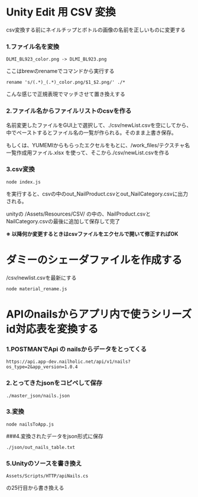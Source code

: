 # Unity Edit 用 CSV 変換

csv変換する前にネイルチップとボトルの画像の名前を正しいものに変更する

### 1.ファイル名を変換

```
DLMI_BL923_color.png -> DLMI_BL923.png
```

ここはbrewのrenameでコマンドから実行する

```
rename 's/(.*)_(.*)_color.png/$1_$2.png/' ./*
```

こんな感じで正規表現でマッチさせて置き換えする



### 2.ファイル名からファイルリストのcsvを作る

名前変更したファイルをGUI上で選択して、./csv/newList.csvを空にしてから、中でペーストするとファイル名の一覧が作られる。そのまま上書き保存。

もしくは、YUMEMIからもらったエクセルをもとに、/work_files/テクスチャ名一覧作成用ファイル.xlsx を使って、そこから./csv/newList.csvを作る

### 3.csv変換

```
node index.js
```

を実行すると、csvの中のout_NailProduct.csvとout_NailCategory.csvに出力される。

unityの /Assets/Resources/CSV/ の中の、NailProduct.csvとNailCategory.csvの最後に追加して保存して完了

**※ 以降何か変更するときはcsvファイルをエクセルで開いて修正すればOK**



# ダミーのシェーダファイルを作成する

/csv/newlist.csvを最新にする

```
node material_rename.js
```



# APIのnailsからアプリ内で使うシリーズid対応表を変換する



### 1.POSTMANでApi の nailsからデータをとってくる

```
https://api.app-dev.nailholic.net/api/v1/nails?os_type=2&app_version=1.0.4
```



### 2.とってきたjsonをコピペして保存

```
./master_json/nails.json
```



### 3.変換

```
node nailsToApp.js
```



###4.変換されたデータをjson形式に保存

```
./json/out_nails_table.txt
```



### 5.Unityのソースを書き換え

```
Assets/Scripts/HTTP/apiNails.cs
```

の25行目から書き換える



